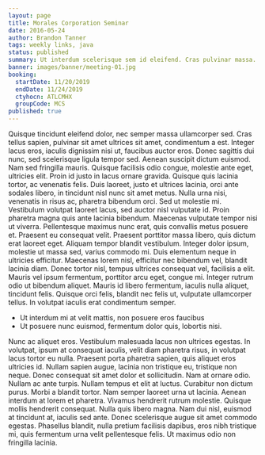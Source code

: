 ```yaml
---
layout: page
title: Morales Corporation Seminar
date: 2016-05-24
author: Brandon Tanner
tags: weekly links, java
status: published
summary: Ut interdum scelerisque sem id eleifend. Cras pulvinar massa.
banner: images/banner/meeting-01.jpg
booking:
  startDate: 11/20/2019
  endDate: 11/24/2019
  ctyhocn: ATLCMHX
  groupCode: MCS
published: true
---
```

Quisque tincidunt eleifend dolor, nec semper massa ullamcorper sed. Cras tellus sapien, pulvinar sit amet ultrices sit amet, condimentum a est. Integer lacus eros, iaculis dignissim nisi ut, faucibus auctor eros. Donec sagittis dui nunc, sed scelerisque ligula tempor sed. Aenean suscipit dictum euismod. Nam sed fringilla mauris. Quisque facilisis odio congue, molestie ante eget, ultricies elit. Proin id justo in lacus ornare gravida. Quisque quis lacinia tortor, ac venenatis felis. Duis laoreet, justo et ultrices lacinia, orci ante sodales libero, in tincidunt nisl nunc sit amet metus. Nulla urna nisi, venenatis in risus ac, pharetra bibendum orci. Sed ut molestie mi.
Vestibulum volutpat laoreet lacus, sed auctor nisl vulputate id. Proin pharetra magna quis ante lacinia bibendum. Maecenas vulputate tempor nisi ut viverra. Pellentesque maximus nunc erat, quis convallis metus posuere et. Praesent eu consequat velit. Praesent porttitor massa libero, quis dictum erat laoreet eget. Aliquam tempor blandit vestibulum. Integer dolor ipsum, molestie ut massa sed, varius commodo mi. Duis elementum neque in ultricies efficitur. Maecenas lorem nisl, efficitur nec bibendum vel, blandit lacinia diam. Donec tortor nisl, tempus ultrices consequat vel, facilisis a elit. Mauris vel ipsum fermentum, porttitor arcu eget, congue mi. Integer rutrum odio ut bibendum aliquet. Mauris id libero fermentum, iaculis nulla aliquet, tincidunt felis. Quisque orci felis, blandit nec felis ut, vulputate ullamcorper tellus. In volutpat iaculis erat condimentum semper.

* Ut interdum mi at velit mattis, non posuere eros faucibus
* Ut posuere nunc euismod, fermentum dolor quis, lobortis nisi.

Nunc ac aliquet eros. Vestibulum malesuada lacus non ultrices egestas. In volutpat, ipsum at consequat iaculis, velit diam pharetra risus, in volutpat lacus tortor eu nulla. Praesent porta pharetra sapien, quis aliquet eros ultricies id. Nullam sapien augue, lacinia non tristique eu, tristique non neque. Donec consequat sit amet dolor et sollicitudin. Nam at ornare odio. Nullam ac ante turpis. Nullam tempus et elit at luctus. Curabitur non dictum purus. Morbi a blandit tortor. Nam semper laoreet urna ut lacinia. Aenean interdum at lorem et pharetra.
Vivamus hendrerit rutrum molestie. Quisque mollis hendrerit consequat. Nulla quis libero magna. Nam dui nisl, euismod at tincidunt at, iaculis sed ante. Donec scelerisque augue sit amet commodo egestas. Phasellus blandit, nulla pretium facilisis dapibus, eros nibh tristique mi, quis fermentum urna velit pellentesque felis. Ut maximus odio non fringilla lacinia.
